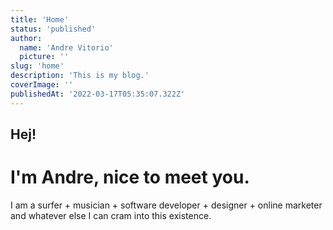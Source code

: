 ```yaml
---
title: 'Home'
status: 'published'
author:
  name: 'Andre Vitorio'
  picture: ''
slug: 'home'
description: 'This is my blog.'
coverImage: ''
publishedAt: '2022-03-17T05:35:07.322Z'
---
```


## Hej!

# I'm Andre, nice to meet you.

I am a surfer + musician + software developer + designer + online marketer and whatever else I can cram into this existence.

